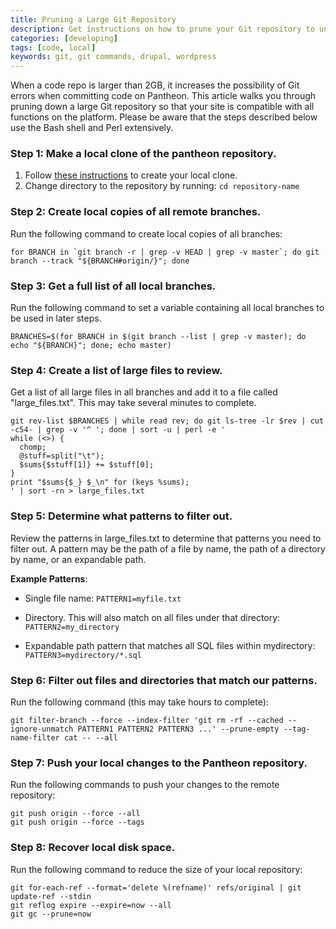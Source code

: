 ```yaml
---
title: Pruning a Large Git Repository
description: Get instructions on how to prune your Git repository to under 2GB to maintain compatibility with the Pantheon platform.
categories: [developing]
tags: [code, local]
keywords: git, git commands, drupal, wordpress
---
```

When a code repo is larger than 2GB, it increases the possibility of Git errors when committing code on Pantheon. This article walks you through pruning down a large Git repository so that your site is compatible with all functions on the platform. Please be aware that the steps described below use the Bash shell and Perl extensively. 

### Step 1: Make a local clone of the pantheon repository.
1. Follow [these instructions](https://pantheon.io/docs/git/#clone-your-site-codebase) to create your local clone.
2. Change directory to the repository by running: `cd repository-name`

### Step 2: Create local copies of all remote branches.
Run the following command to create local copies of all branches:
```
for BRANCH in `git branch -r | grep -v HEAD | grep -v master`; do git branch --track "${BRANCH#origin/}"; done
```

### Step 3: Get a full list of all local branches.
Run the following command to set a variable containing all local branches to be used in later steps. 
```
BRANCHES=$(for BRANCH in $(git branch --list | grep -v master); do echo "${BRANCH}"; done; echo master)
```

### Step 4: Create a list of large files to review.
Get a list of all large files in all branches and add it to a file called "large_files.txt".  This may take several minutes to complete.
```
git rev-list $BRANCHES | while read rev; do git ls-tree -lr $rev | cut -c54- | grep -v '^ '; done | sort -u | perl -e '
while (<>) {
  chomp;
  @stuff=split("\t");
  $sums{$stuff[1]} += $stuff[0];
}
print "$sums{$_} $_\n" for (keys %sums);
' | sort -rn > large_files.txt
```
### Step 5: Determine what patterns to filter out.
Review the patterns in large_files.txt to determine that patterns you need to filter out. A pattern may be the path of a file by name, the path of a directory by name, or an expandable path.

**Example Patterns**:

- Single file name: `PATTERN1=myfile.txt`

- Directory. This will also match on all files under that directory: `PATTERN2=my_directory`

- Expandable path pattern that matches all SQL files within mydirectory: `PATTERN3=mydirectory/*.sql`

### Step 6: Filter out files and directories that match our patterns.
Run the following command (this may take hours to complete):
```
git filter-branch --force --index-filter 'git rm -rf --cached --ignore-unmatch PATTERN1 PATTERN2 PATTERN3 ...' --prune-empty --tag-name-filter cat -- --all
```

### Step 7: Push your local changes to the Pantheon repository.
Run the following commands to push your changes to the remote repository:
```
git push origin --force --all
git push origin --force --tags
```

### Step 8: Recover local disk space.
Run the following command to reduce the size of your local repository:
```
git for-each-ref --format='delete %(refname)' refs/original | git update-ref --stdin
git reflog expire --expire=now --all
git gc --prune=now
```
